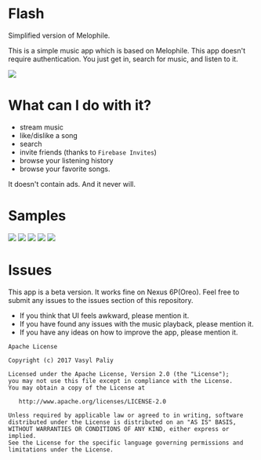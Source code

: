 # Flash
Simplified version of Melophile. 

This is a simple music app which is based on Melophile. 
This app doesn't require authentication. You just get in, search for music, and listen to it. 

<a href="https://play.google.com/store/apps/details?id=com.vpaliy.mediaplayer">
<img src="https://github.com/vpaliyX/LoginConcept/blob/master/art/get_it.png" />
</a>


# What can I do with it? #
- stream music
- like/dislike a song
- search 
- invite friends (thanks to `Firebase Invites`)
- browse your listening history
- browse your favorite songs.

It doesn't contain ads. And it never will.

# Samples #

![](https://github.com/vpaliyX/Fitness-Sound/blob/master/art/search.gif)
![](https://github.com/vpaliyX/Fitness-Sound/blob/master/art/player.png)
![](https://github.com/vpaliyX/Fitness-Sound/blob/master/art/recent.png)
![](https://github.com/vpaliyX/Fitness-Sound/blob/master/art/notification.png)
![](https://github.com/vpaliyX/Fitness-Sound/blob/master/art/actions.png)


# Issues #

This app is a beta version. It works fine on Nexus 6P(Oreo).
Feel free to submit any issues to the issues section of this repository. 

- If you think that UI feels awkward, please mention it. 
- If you have found any issues with the music playback, please mention it. 
- If you have any ideas on how to improve the app, please mention it. 


```
Apache License

Copyright (c) 2017 Vasyl Paliy

Licensed under the Apache License, Version 2.0 (the "License");
you may not use this file except in compliance with the License.
You may obtain a copy of the License at

   http://www.apache.org/licenses/LICENSE-2.0

Unless required by applicable law or agreed to in writing, software
distributed under the License is distributed on an "AS IS" BASIS,
WITHOUT WARRANTIES OR CONDITIONS OF ANY KIND, either express or implied.
See the License for the specific language governing permissions and
limitations under the License.
```

